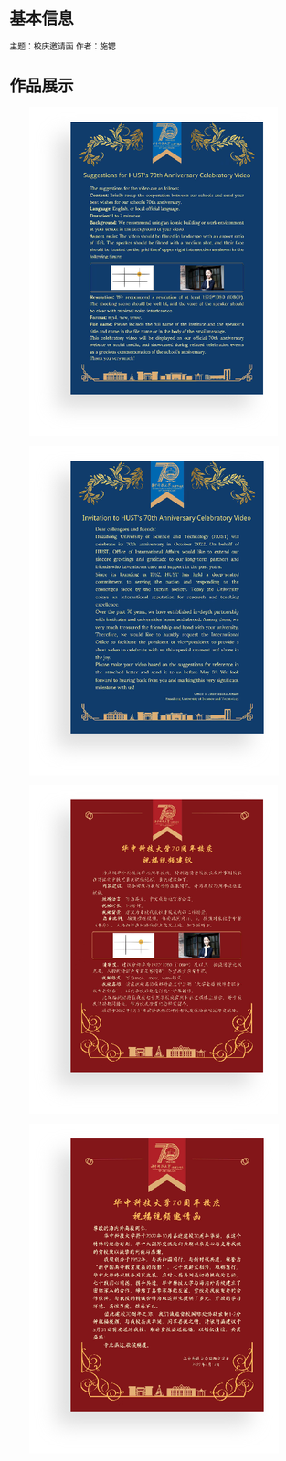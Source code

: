 # 基本信息

主题：校庆邀请函
作者：施锶

# 作品展示

<p align='center'>
<img src='../images/2022/邀请函1-施锶.png'>
</p>
<p align='center'>
<img src='../images/2022/邀请函2-施锶.png'>
</p>
<p align='center'>
<img src='../images/2022/邀请函3-施锶.png'>
</p>
<p align='center'>
<img src='../images/2022/邀请函4-施锶.png'>
</p>
